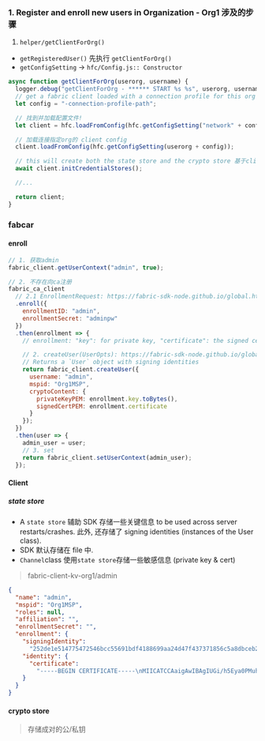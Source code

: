 ### 1. Register and enroll new users in Organization - Org1 涉及的步骤

1.  `helper/getClientForOrg()`

* `getRegisteredUser()` 先执行 `getClientForOrg()`
* `getConfigSetting` -> `hfc/Config.js:: Constructor`

```js
async function getClientForOrg(userorg, username) {
  logger.debug("getClientForOrg - ****** START %s %s", userorg, username);
  // get a fabric client loaded with a connection profile for this org
  let config = "-connection-profile-path";

  // 找到并加载配置文件!
  let client = hfc.loadFromConfig(hfc.getConfigSetting("network" + config));

  // 加载连接指定org的 client config
  client.loadFromConfig(hfc.getConfigSetting(userorg + config));

  // this will create both the state store and the crypto store 基于client config
  await client.initCredentialStores();

  //...

  return client;
}
```

### fabcar

#### enroll

```js
// 1. 获取admin
fabric_client.getUserContext("admin", true);

// 2. 不存在向ca注册
fabric_ca_client
  // 2.1 EnrollmentRequest: https://fabric-sdk-node.github.io/global.html#EnrollmentRequest
  .enroll({
    enrollmentID: "admin",
    enrollmentSecret: "adminpw"
  })
  .then(enrollment => {
    // enrollment: "key": for private key, "certificate": the signed certificate

    // 2. createUser(UserOpts): https://fabric-sdk-node.github.io/global.html#UserOpts
    // Returns a `User` object with signing identities
    return fabric_client.createUser({
      username: "admin",
      mspid: "Org1MSP",
      cryptoContent: {
        privateKeyPEM: enrollment.key.toBytes(),
        signedCertPEM: enrollment.certificate
      }
    });
  })
  .then(user => {
    admin_user = user;
    // 3. set
    return fabric_client.setUserContext(admin_user);
  });
```

#### Client

##### state store

* A `state store` 辅助 SDK 存储一些关键信息 to be used across server restarts/crashes. 此外, 还存储了 signing identities (instances of the User class).
* SDK 默认存储在 file 中.
* `Channel`class 使用`state store`存储一些敏感信息 (private key & cert)

> fabric-client-kv-org1/admin

```json
{
  "name": "admin",
  "mspid": "Org1MSP",
  "roles": null,
  "affiliation": "",
  "enrollmentSecret": "",
  "enrollment": {
    "signingIdentity":
      "252de1e514775472546bcc55691bdf4188699aa24d47f437371856c5a8dbceb2",
    "identity": {
      "certificate":
        "-----BEGIN CERTIFICATE-----\nMIICATCCAaigAwIBAgIUGi/h5Eya0PMuhhMbQ8ym3omaZzwwCgYIKoZIzj0EAwIw\nczELMAkGA1UEBhMCVVMxEzARBgNVBAgTCkNhbGlmb3JuaWExFjAUBgNVBAcTDVNh\nbiBGcmFuY2lzY28xGTAXBgNVBAoTEG9yZzEuZXhhbXBsZS5jb20xHDAaBgNVBAMT\nE2NhLm9yZzEuZXhhbXBsZS5jb20wHhcNMTgwNDI1MDgzNjAwWhcNMTkwNDI1MDg0\nMTAwWjAhMQ8wDQYDVQQLEwZjbGllbnQxDjAMBgNVBAMTBWFkbWluMFkwEwYHKoZI\nzj0CAQYIKoZIzj0DAQcDQgAEu2A0fl2XDB3lZr6IpozyZdb7vkT6lgIwDDi5Q4uP\nxia33dsb2PVO9z9ftuutZng0xrFmmhlcWhMmNpoJHFunMqNsMGowDgYDVR0PAQH/\nBAQDAgeAMAwGA1UdEwEB/wQCMAAwHQYDVR0OBBYEFDGHPA7RzCMLr36EwziDOIHO\nHkGVMCsGA1UdIwQkMCKAIA5ykiTos/MXhMipPFuO9vTByR2ebld8RcMxY2Cf5AAR\nMAoGCCqGSM49BAMCA0cAMEQCIFxlHwwbGdSV4REnbx7pn76qAOhfQ72VGtLculsW\nUtvUAiBTWYJoz7czHOZvIcvMkEcUtRwqy2hWi0QR4lkO87p9pA==\n-----END CERTIFICATE-----\n"
    }
  }
}
```

#### crypto store

> 存储成对的公/私钥
